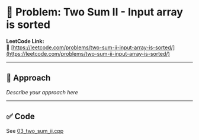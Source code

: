 ﻿# 🧠 Problem: Two Sum II - Input array is sorted

**LeetCode Link:**  
🔗 [https://leetcode.com/problems/two-sum-ii-input-array-is-sorted/](https://leetcode.com/problems/two-sum-ii-input-array-is-sorted/)

---

## 🚀 Approach

_Describe your approach here_

---

## ✅ Code

See [03_two_sum_ii.cpp](./03_two_sum_ii.cpp)
